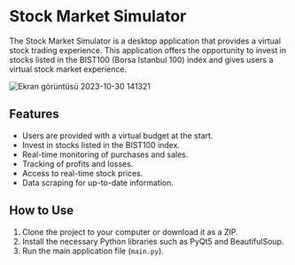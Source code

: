 # Stock Market Simulator

The Stock Market Simulator is a desktop application that provides a virtual stock trading experience. This application offers the opportunity to invest in stocks listed in the BIST100 (Borsa Istanbul 100) index and gives users a virtual stock market experience.


![Ekran görüntüsü 2023-10-30 141321](https://github.com/Loverveysel/Exchange-Program/assets/67522426/de8115d6-704c-4132-9032-898c9b8d9023)

## Features

- Users are provided with a virtual budget at the start.
- Invest in stocks listed in the BIST100 index.
- Real-time monitoring of purchases and sales.
- Tracking of profits and losses.
- Access to real-time stock prices.
- Data scraping for up-to-date information.

## How to Use

1. Clone the project to your computer or download it as a ZIP.
2. Install the necessary Python libraries such as PyQt5 and BeautifulSoup.
3. Run the main application file (`main.py`).
